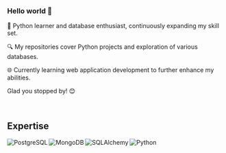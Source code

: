 ### Hello world 👋

🐍 Python learner and database enthusiast, continuously expanding my skill set. 

🔍 My repositories cover Python projects and exploration of various databases. 

🌐 Currently learning web application development to further enhance my abilities. 

Glad you stopped by! 😊

<br>

## Expertise 

<img align="left" alt="PostgreSQL" src="https://img.shields.io/badge/postgres-%23316192.svg?&style=for-the-badge&logo=postgresql&logoColor=white" />
<img align="left" alt="MongoDB" src="https://img.shields.io/badge/mongodb-%234ea94b.svg?&style=for-the-badge&logo=mongodb&logoColor=white" />
<img align="left" alt="SQLAlchemy" src="https://img.shields.io/badge/sqlalchemy-red.svg?&style=for-the-badge&logo=python&logoColor=white" />
<img align="left" alt="Python" src="https://img.shields.io/badge/python-%2314354C.svg?&style=for-the-badge&logo=python&logoColor=white" />
<br>


